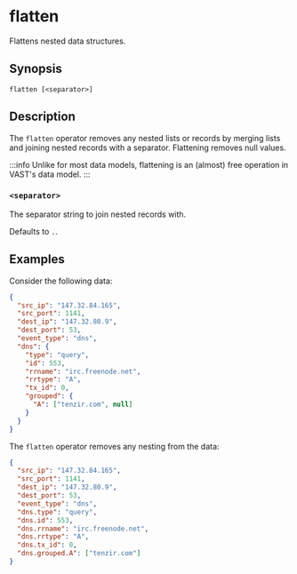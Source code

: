 # flatten

Flattens nested data structures.

## Synopsis

```
flatten [<separator>]
```

## Description

The `flatten` operator removes any nested lists or records by merging lists and
joining nested records with a separator. Flattening removes null values.

:::info
Unlike for most data models, flattening is an (almost) free operation in VAST's
data model.
:::

### `<separator>`

The separator string to join nested records with.

Defaults to `.`.

## Examples

Consider the following data:

```json
{
  "src_ip": "147.32.84.165",
  "src_port": 1141,
  "dest_ip": "147.32.80.9",
  "dest_port": 53,
  "event_type": "dns",
  "dns": {
    "type": "query",
    "id": 553,
    "rrname": "irc.freenode.net",
    "rrtype": "A",
    "tx_id": 0,
    "grouped": {
      "A": ["tenzir.com", null]
    }
  }
}
```

The `flatten` operator removes any nesting from the data:

```json
{
  "src_ip": "147.32.84.165",
  "src_port": 1141,
  "dest_ip": "147.32.80.9",
  "dest_port": 53,
  "event_type": "dns",
  "dns.type": "query",
  "dns.id": 553,
  "dns.rrname": "irc.freenode.net",
  "dns.rrtype": "A",
  "dns.tx_id": 0,
  "dns.grouped.A": ["tenzir.com"]
}
```
